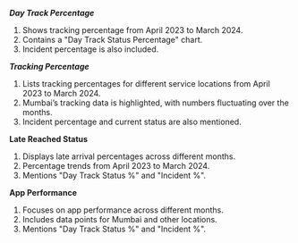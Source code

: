 *************Day Track Percentage*************
1) Shows tracking percentage from April 2023 to March 2024.
2) Contains a "Day Track Status Percentage" chart.
3) Incident percentage is also included.


*************Tracking Percentage*************
1) Lists tracking percentages for different service locations from April 2023 to March 2024.
2) Mumbai’s tracking data is highlighted, with numbers fluctuating over the months.
3) Incident percentage and current status are also mentioned.


************Late Reached Status************
1) Displays late arrival percentages across different months.
2) Percentage trends from April 2023 to March 2024.
3) Mentions "Day Track Status %" and "Incident %".


************App Performance************
1) Focuses on app performance across different months.
2) Includes data points for Mumbai and other locations.
3) Mentions "Day Track Status %" and "Incident %".
